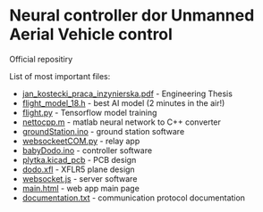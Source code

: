 # Neural controller dor Unmanned Aerial Vehicle control
Official repositiry 

List of most important files:

- [jan_kostecki_praca_inzynierska.pdf](/praca/jan_kostecki_praca_inzynierska.pdf) - Engineering Thesis
- [flight_model_18.h](/Kontroler/babyDodoTFPPM/flight_model_18.h) - best AI model (2 minutes in the air!)
- [flight.py](/AI/sintest.py) - Tensorflow model training
- [nettocpp.m](/AI/nettocpp.m) - matlab neural network to C++ converter
- [groundStation.ino](/Ground%20Station/groundStation/groundStation.ino) - ground station software
- [websockeetCOM.py](/Ground%20Station/websocketCOM.py) - relay app
- [babyDodo.ino](/Kontroler/babyDodo/babyDodo.ino) - controller software
- [plytka.kicad_pcb](/plytka/plytka/plytka.kicad_pcb) - PCB design
- [dodo.xfl](/samolot/dodo.xfl) - XFLR5 plane design
- [websocket.js](/serwer/websocket.js) - server software
- [main.html](/webapp/main.html) - web app main page
- [documentation.txt](/documentation.md) - communication protocol documentation

